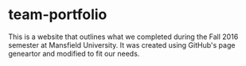 # team-portfolio

This is a website that outlines what we completed during the Fall 2016 semester at Mansfield University. It was created using GitHub's page geneartor and modified to fit our needs.
